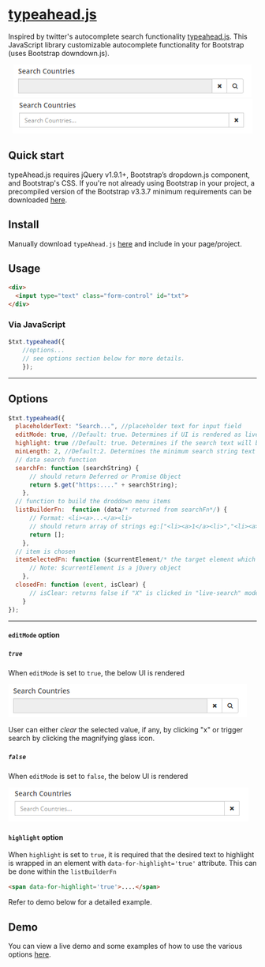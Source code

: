 # [typeahead.js](https://github.com/bhavin36/typeAhead)
Inspired by twitter's autocomplete search functionality [typeahead.js](https://github.com/twitter/typeahead.js).
 This JavaScript library customizable autocomplete functionality for Bootstrap (uses Bootstrap downdown.js).
<p align="center">
<img src="https://github.com/bhavin36/typeAhead/blob/master/img/editMode.png" />
<img src="https://github.com/bhavin36/typeAhead/blob/master/img/live-search.png" />
</p>

## Quick start

typeAhead.js requires jQuery v1.9.1+, Bootstrap’s dropdown.js component, and Bootstrap's CSS. If you're not already using Bootstrap in your project, a precompiled version of the Bootstrap v3.3.7 minimum requirements can be downloaded [here](https://getbootstrap.com/docs/3.3/customize/?id=7830063837006f6fc84f).

## Install
Manually download `typeAhead.js` [here](https://raw.githubusercontent.com/bhavin36/typeAhead/master/typeahead.js) and include in your page/project.

## Usage
```html
<div>
  <input type="text" class="form-control" id="txt">
</div>
```

### Via JavaScript
```js
$txt.typeahead({
    //options...
    // see options section below for more details.
    });
```
---
## Options
```js
$txt.typeahead({
  placeholderText: "Search...", //placeholder text for input field
  editMode: true, //Default: true. Determines if UI is rendered as live-search or edit(allows user to manually trigger live-search) mode. 
  highlight: true //Default: true. Determines if the search text will be highlighted in dropdown menu.
  minLength: 2, //Default:2. Determines the minimum search string text length to trigger the search function(searchFn).
  // data search function
  searchFn: function (searchString) {    
      // should return Deferred or Promise Object
      return $.get("https:...." + searchString);
	}, 
  // function to build the droddown menu items
  listBuilderFn:  function (data/* returned from searchFn*/) {
      // Format: <li><a>...</a><li>
      // should return array of strings eg:["<li><a>1</a><li>","<li><a>1</a><li>"...]
      return [];
	},
  // item is chosen
  itemSelectedFn: function ($currentElement/* the target element which was clicked*/) {
      // Note: $currentElement is a jQuery object
	},
  closedFn: function (event, isClear) {
      // isClear: returns false if "X" is clicked in "live-search" mode, otherwise false.
	}
});
```
---
#### `editMode` option
##### `true`
When `editMode` is set to `true`, the below UI is rendered

<img src="https://github.com/bhavin36/typeAhead/blob/master/img/editMode.png" />

User can either <i>clear</i> the selected value, if any, by clicking "x" or trigger search by clicking the magnifying glass icon.

##### `false`
When `editMode` is set to `false`, the below UI is rendered

<img src="https://github.com/bhavin36/typeAhead/blob/master/img/live-search.png" />

#### `highlight` option
When `highlight` is set to `true`, it is required that the desired text to highlight is wrapped in an element with `data-for-highlight='true'` attribute. This can be done within the `listBuilderFn`
```html
<span data-for-highlight='true'>....</span>
```
Refer to demo below for a detailed example.

## Demo

You can view a live demo and some examples of how to use the various options [here](https://codepen.io/Bhavin36/full/gGmwpz/).

